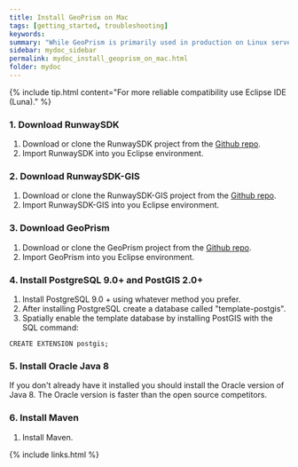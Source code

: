 ```yaml
---
title: Install GeoPrism on Mac
tags: [getting_started, troubleshooting]
keywords:
summary: "While GeoPrism is primarily used in production on Linux servers setup on a Mac for development purposes works well."
sidebar: mydoc_sidebar
permalink: mydoc_install_geoprism_on_mac.html
folder: mydoc
---
```


{% include tip.html content="For more reliable compatibility use Eclipse IDE (Luna)." %}

### 1. Download RunwaySDK

1.  Download or clone the RunwaySDK project from the [Github repo](https://github.com/terraframe/Runway-SDK.git).
2.  Import RunwaySDK into you Eclipse environment.

### 2. Download RunwaySDK-GIS

1.  Download or clone the RunwaySDK-GIS project from the [Github repo](https://github.com/terraframe/Runway-SDK-GIS.git).
2.  Import RunwaySDK-GIS into you Eclipse environment.

### 3. Download GeoPrism

1.  Download or clone the GeoPrism project from the [Github repo](https://github.com/terraframe/geoprism.git).
2.  Import GeoPrism into you Eclipse environment.

### 4. Install PostgreSQL 9.0+ and PostGIS 2.0+

1.  Install PostgreSQL 9.0 + using whatever method you prefer.
2.  After installing PostgreSQL create a database called "template-postgis".  
3.  Spatially enable the template database by installing PostGIS with the SQL command:

```
CREATE EXTENSION postgis;
```

### 5. Install Oracle Java 8

If you don't already have it installed you should install the Oracle version of Java 8.  The Oracle version is faster than the open source competitors.

### 6. Install Maven

1.  Install Maven.


{% include links.html %}
